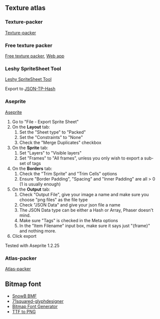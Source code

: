 ## Texture atlas

### Texture-packer

[Texture-packer](https://www.codeandweb.com/texturepacker)

### Free texture packer

[Free texture packer](http://free-tex-packer.com/), [Web app](http://free-tex-packer.com/app/)

### Leshy SpriteSheet Tool

[Leshy SpriteSheet Tool](https://www.leshylabs.com/apps/sstool/)

Export to [JSON-TP-Hash](https://www.leshylabs.com/blog/posts/2013-12-03-Leshy_SpriteSheet_Tool.html#json-tp-hash)

### Aseprite

[Aseprite](https://www.aseprite.org/)

1. Go to "File - Export Sprite Sheet"
1. On the **Layout** tab:
   1. Set the "Sheet type" to "Packed"
   1. Set the "Constraints" to "None"
   1. Check the "Merge Duplicates" checkbox
1. On the **Sprite** tab:
    1. Set "Layers" to "Visible layers"
    1. Set "Frames" to "All frames", unless you only wish to export a sub-set of tags
1. On the **Borders** tab:
    1. Check the "Trim Sprite" and "Trim Cells" options
    1. Ensure "Border Padding", "Spacing" and "Inner Padding" are all > 0 (1 is usually enough)    
1. On the **Output** tab:
    1. Check "Output File", give your image a name and make sure you choose "png files" as the file type
    1. Check "JSON Data" and give your json file a name
    1. The JSON Data type can be either a Hash or Array, Phaser doesn't mind.
    1. Make sure "Tags" is checked in the Meta options
    1. In the "Item Filename" input box, make sure it says just "{frame}" and nothing more.
1. Click export

Tested with Aseprite 1.2.25

### Atlas-packer

[Atlas-packer](https://gammafp.com/tool/atlas-packer/)

## Bitmap font

- [SnowB BMF](https://snowb.org/)
- [71squared-glyphdesigner](http://www.71squared.com/glyphdesigner)
- [Bitmap Font Generator](https://www.angelcode.com/products/bmfont/)
- [TTF to PNG](https://ttf2png.ga)